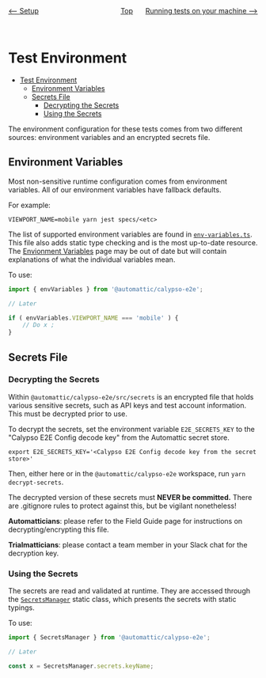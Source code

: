<div style="width: 45%; float:left" align="left"><a href="./setup.md"><-- Setup</a> </div>
<div style="width: 5%; float:left" align="center"><a href="./../README.md">Top</a></div>
<div style="width: 45%; float:right"align="right"><a href="./tests_local.md">Running tests on your machine --></a> </div>

<br><br>

# Test Environment

<!-- TOC -->

- [Test Environment](#test-environment)
  - [Environment Variables](#environment-variables)
  - [Secrets File](#secrets-file)
    - [Decrypting the Secrets](#decrypting-the-secrets)
    - [Using the Secrets](#using-the-secrets)

<!-- /TOC -->

The environment configuration for these tests comes from two different sources: environment variables and an encrypted secrets file.

## Environment Variables

Most non-sensitive runtime configuration comes from environment variables. All of our environment variables have fallback defaults.

For example:

```
VIEWPORT_NAME=mobile yarn jest specs/<etc>
```

The list of supported environment variables are found in [`env-variables.ts`](../../../packages/calypso-e2e//src/env-variables.ts). This file also adds static type checking and is the most up-to-date resource. The [Envionment Variables](./environment_variables.md) page may be out of date but will contain explanations of what the individual variables mean.

To use:

```typescript
import { envVariables } from '@automattic/calypso-e2e';

// Later

if ( envVariables.VIEWPORT_NAME === 'mobile' ) {
	// Do x ;
}
```

## Secrets File

### Decrypting the Secrets

Within `@automattic/calypso-e2e/src/secrets` is an encrypted file that holds various sensitive secrets, such as API keys and test account information. This must be decrypted prior to use.

To decrypt the secrets, set the environment variable `E2E_SECRETS_KEY` to the "Calypso E2E Config decode key" from the Automattic secret store.

```
export E2E_SECRETS_KEY='<Calypso E2E Config decode key from the secret store>'
```

Then, either here or in the `@automattic/calypso-e2e` workspace, run `yarn decrypt-secrets`.

The decrypted version of these secrets must **NEVER be committed.** There are .gitignore rules to protect against this, but be vigilant nonetheless!

**Automatticians**: please refer to the Field Guide page for instructions on decrypting/encrypting this file.

**Trialmatticians**: please contact a team member in your Slack chat for the decryption key.

### Using the Secrets

The secrets are read and validated at runtime. They are accessed through the [`SecretsManager`](../../../packages/calypso-e2e/src/secrets/secrets-manager.ts) static class, which presents the secrets with static typings.

To use:

```typescript
import { SecretsManager } from '@automattic/calypso-e2e';

// Later

const x = SecretsManager.secrets.keyName;
```
